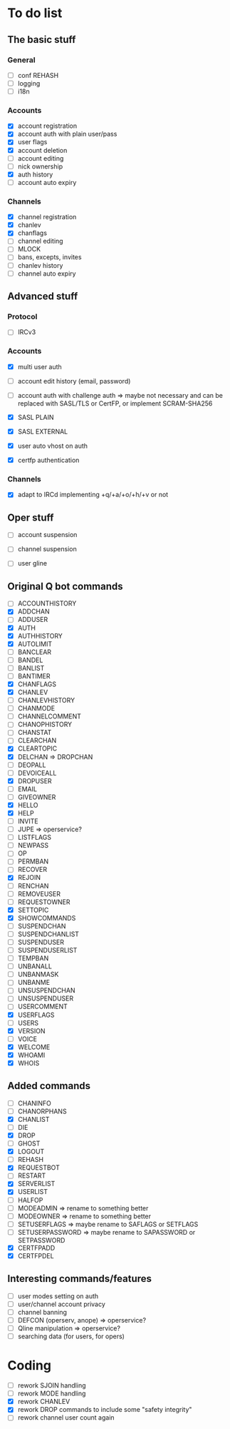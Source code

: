 # To do list

## The basic stuff

### General
- [ ] conf REHASH
- [ ] logging
- [ ] i18n

### Accounts
- [X] account registration
- [X] account auth with plain user/pass
- [X] user flags
- [X] account deletion
- [ ] account editing
- [ ] nick ownership
- [X] auth history
- [ ] account auto expiry

### Channels
- [X] channel registration
- [X] chanlev
- [X] chanflags
- [ ] channel editing
- [ ] MLOCK
- [ ] bans, excepts, invites
- [ ] chanlev history
- [ ] channel auto expiry

## Advanced stuff

### Protocol
- [ ] IRCv3

### Accounts
- [X] multi user auth
- [ ] account edit history (email, password)
- [ ] account auth with challenge auth => maybe not necessary and can be replaced with SASL/TLS or CertFP, or implement SCRAM-SHA256
- [X] SASL PLAIN
- [X] SASL EXTERNAL
- [X] user auto vhost on auth
- [X] certfp authentication


### Channels
- [X] adapt to IRCd implementing +q/+a/+o/+h/+v or not

## Oper stuff
- [ ] account suspension
- [ ] channel suspension
- [ ] user gline


## Original Q bot commands
- [ ] ACCOUNTHISTORY
- [X] ADDCHAN
- [ ] ADDUSER
- [X] AUTH
- [X] AUTHHISTORY
- [X] AUTOLIMIT
- [ ] BANCLEAR
- [ ] BANDEL
- [ ] BANLIST
- [ ] BANTIMER
- [X] CHANFLAGS
- [X] CHANLEV
- [ ] CHANLEVHISTORY
- [ ] CHANMODE
- [ ] CHANNELCOMMENT
- [ ] CHANOPHISTORY
- [ ] CHANSTAT
- [ ] CLEARCHAN
- [X] CLEARTOPIC
- [X] DELCHAN => DROPCHAN
- [ ] DEOPALL
- [ ] DEVOICEALL
- [X] DROPUSER
- [ ] EMAIL
- [ ] GIVEOWNER
- [X] HELLO
- [X] HELP
- [ ] INVITE
- [ ] JUPE  => operservice?
- [ ] LISTFLAGS
- [ ] NEWPASS
- [ ] OP
- [ ] PERMBAN
- [ ] RECOVER
- [X] REJOIN
- [ ] RENCHAN
- [ ] REMOVEUSER
- [ ] REQUESTOWNER
- [X] SETTOPIC
- [X] SHOWCOMMANDS
- [ ] SUSPENDCHAN
- [ ] SUSPENDCHANLIST
- [ ] SUSPENDUSER
- [ ] SUSPENDUSERLIST
- [ ] TEMPBAN
- [ ] UNBANALL
- [ ] UNBANMASK
- [ ] UNBANME
- [ ] UNSUSPENDCHAN
- [ ] UNSUSPENDUSER
- [ ] USERCOMMENT
- [X] USERFLAGS
- [ ] USERS
- [X] VERSION
- [ ] VOICE
- [X] WELCOME
- [X] WHOAMI
- [X] WHOIS

## Added commands
- [ ] CHANINFO
- [ ] CHANORPHANS
- [X] CHANLIST
- [ ] DIE
- [X] DROP
- [ ] GHOST
- [X] LOGOUT
- [ ] REHASH
- [X] REQUESTBOT
- [ ] RESTART
- [X] SERVERLIST
- [X] USERLIST
- [ ] HALFOP
- [ ] MODEADMIN => rename to something better
- [ ] MODEOWNER => rename to something better
- [ ] SETUSERFLAGS => maybe rename to SAFLAGS or SETFLAGS
- [ ] SETUSERPASSWORD => maybe rename to SAPASSWORD or SETPASSWORD
- [X] CERTFPADD
- [X] CERTFPDEL

## Interesting commands/features
- [ ] user modes setting on auth
- [ ] user/channel account privacy
- [ ] channel banning
- [ ] DEFCON (operserv, anope)  => operservice?
- [ ] Qline manipulation => operservice?
- [ ] searching data (for users, for opers)

# Coding
- [ ] rework SJOIN handling
- [ ] rework MODE handling
- [X] rework CHANLEV
- [X] rework DROP commands to include some "safety integrity"
- [ ] rework channel user count again
